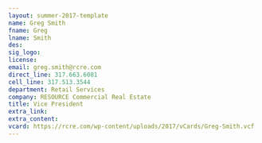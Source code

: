 ```yaml
---
layout: summer-2017-template
﻿name: Greg Smith
fname: Greg
lname: Smith
des: 
sig_logo: 
license: 
email: greg.smith@rcre.com
direct_line: 317.663.6081
cell_line: 317.513.3544
department: Retail Services
company: RESOURCE Commercial Real Estate
title: Vice President
extra_link: 
extra_content: 
vcard: https://rcre.com/wp-content/uploads/2017/vCards/Greg-Smith.vcf
---
```

